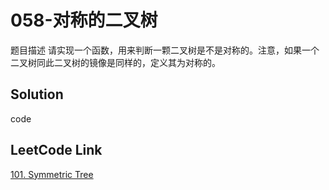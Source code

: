 # 058-对称的二叉树

题目描述
请实现一个函数，用来判断一颗二叉树是不是对称的。注意，如果一个二叉树同此二叉树的镜像是同样的，定义其为对称的。


## Solution
code

## LeetCode Link
[101. Symmetric Tree](https://leetcode.com/problems/symmetric-tree/)
